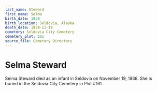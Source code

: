 ```yaml
---
last_name: Steward
first_name: Selma
birth_date: 1938
birth_location: Seldovia, Alaska
death_date: 1938-11-19
cemetery: Seldovia City Cemetery
cemetery_plot: 161
source_file: Cemetery Directory
---
```

# Selma Steward

Selma Steward died as an infant in Seldovia on November 19, 1938. She is buried in the Seldovia City Cemetery in Plot #161.
